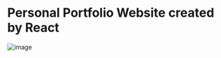 # Personal Portfolio Website created by React

![image](https://github.com/oguzhanertekin/oe/assets/68961575/3d331005-7dc5-4f25-9667-7075efcbe8ce)
